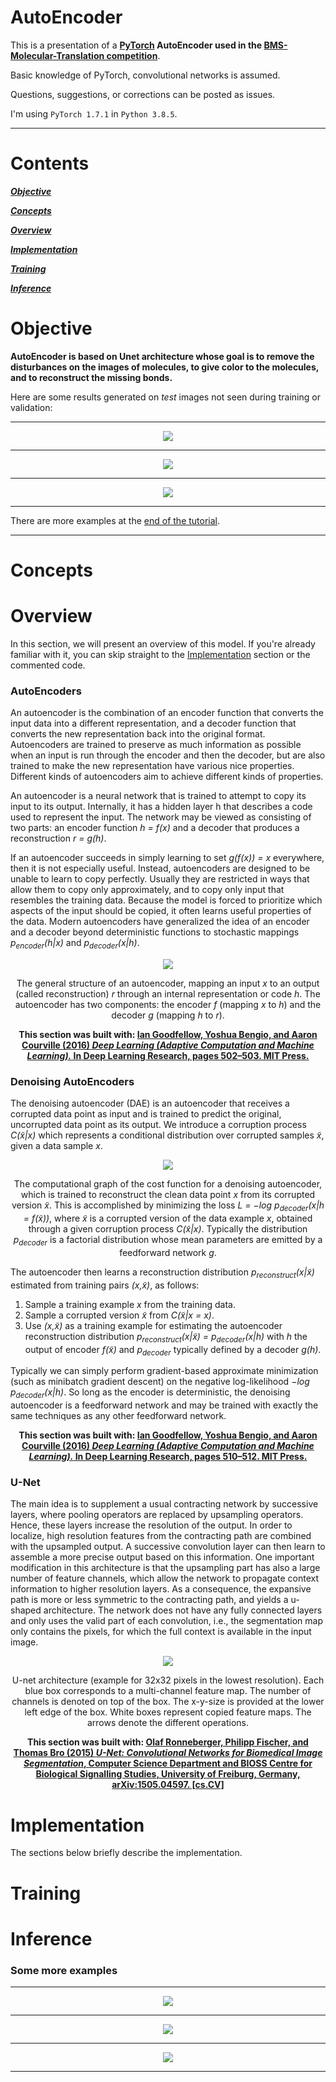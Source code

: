 # AutoEncoder

This is a presentation of a **[PyTorch](https://pytorch.org) AutoEncoder used in the [BMS-Molecular-Translation competition](https://www.kaggle.com/c/bms-molecular-translation)**. 

Basic knowledge of PyTorch, convolutional networks is assumed.

Questions, suggestions, or corrections can be posted as issues.

I'm using `PyTorch 1.7.1` in `Python 3.8.5`.

---

# Contents

[***Objective***](https://github.com/AntoinePlissonneau/MolecularTranslationChallenge/tree/main/AutoEncoder#objective)

[***Concepts***](https://github.com/AntoinePlissonneau/MolecularTranslationChallenge/tree/main/AutoEncoder#concepts)

[***Overview***](https://github.com/AntoinePlissonneau/MolecularTranslationChallenge/tree/main/AutoEncoder#overview)

[***Implementation***](https://github.com/AntoinePlissonneau/MolecularTranslationChallenge/tree/main/AutoEncoder#implementation)

[***Training***](https://github.com/AntoinePlissonneau/MolecularTranslationChallenge/tree/main/AutoEncoder#training)

[***Inference***](https://github.com/AntoinePlissonneau/MolecularTranslationChallenge/tree/main/AutoEncoder#inference)

# Objective

**AutoEncoder is based on Unet architecture whose goal is to remove the disturbances on the images of molecules, to give color to the molecules, and to reconstruct the missing bonds.**

Here are some results generated on _test_ images not seen during training or validation:

---

<p align="center">
  <img src="./img/AE_1.png">
</p>

---

<p align="center">
  <img src="./img/AE_2.png">
</p>

---

<p align="center">
  <img src="./img/AE_3.png">
</p>

---

There are more examples at the [end of the tutorial](https://github.com/AntoinePlissonneau/MolecularTranslationChallenge/tree/main/AutoEncoder#some-more-examples).

---

# Concepts

# Overview

In this section, we will present an overview of this model. If you're already familiar with it, you can skip straight to the [Implementation](https://github.com/AntoinePlissonneau/MolecularTranslationChallenge/tree/main/AutoEncoder#implementation) section or the commented code.

### AutoEncoders

An autoencoder is the combination of an encoder function that converts the input data into a different representation, and a decoder function that converts the new representation back into the original format. Autoencoders are trained to preserve as much information as possible when an input is run through the encoder and then the decoder, but are also trained to make the new representation have various nice properties. Different kinds of autoencoders aim to achieve different kinds of properties.

An autoencoder is a neural network that is trained to attempt to copy its input to its output. Internally, it has a hidden layer h that describes a code used to represent the input. The network may be viewed as consisting of two parts: an encoder function *h = f(x)* and a decoder that produces a reconstruction *r = g(h)*. 

If an autoencoder succeeds in simply learning to set *g(f(x)) = x* everywhere, then it is not especially useful. Instead, autoencoders are designed to be unable to learn to copy perfectly. Usually they are restricted in ways that allow them to copy only approximately, and to copy only input that resembles the training data. Because the model is forced to prioritize which aspects of the input should be copied, it often learns useful properties of the data.
Modern autoencoders have generalized the idea of an encoder and a decoder beyond deterministic functions to stochastic mappings *p<sub>encoder</sub>(h|x)* and *p<sub>decoder</sub>(x|h)*.

<p align="center">
  <img src="./img/archi.png">
  <p align="center">
    The general structure of an autoencoder, mapping an input <i>x</i> to an output (called reconstruction) <i>r</i> through an internal representation or code <i>h</i>. The autoencoder has two components: the encoder <i>f</i> (mapping <i>x</i> to <i>h</i>) and the decoder <i>g</i> (mapping <i>h</i> to <i>r</i>).
  </p>
</p>

<p align="center">
  <b> This section was built with: <a href="https://www.deeplearningbook.org/">Ian Goodfellow, Yoshua Bengio, and Aaron Courville (2016) <i>Deep Learning (Adaptive Computation and Machine Learning).</i> In Deep Learning Research, pages 502–503. MIT Press.</a>
  </b>
</p>

### Denoising AutoEncoders

The denoising autoencoder (DAE) is an autoencoder that receives a corrupted data point as input and is trained to predict the original, uncorrupted data point
as its output. We introduce a corruption process *C(x̃|x)* which represents a conditional distribution over corrupted samples *x̃*, given a data sample *x*. 

<p align="center">
  <img src="./img/archi_1.png">
  <p align="center">
    The computational graph of the cost function for a denoising autoencoder, which is trained to reconstruct the clean data point <i>x</i> from its corrupted version <i>x̃</i>. This is accomplished by minimizing the loss <i>L = −log p<sub>decoder</sub>(x|h = f(x̃))</i>, where <i>x̃</i> is a corrupted version of the data example <i>x</i>, obtained through a given corruption process <i>C(x̃|x)</i>. Typically the distribution <i>p<sub>decoder</sub></i> is a factorial distribution whose mean parameters are emitted by a feedforward network <i>g</i>.
  </p>
</p>

The autoencoder then learns a reconstruction distribution *p<sub>reconstruct</sub>(x|x̃)* estimated from training pairs *(x,x̃)*, as follows:
1. Sample a training example *x* from the training data.
2. Sample a corrupted version *x̃* from *C(x̃|x = x)*.
3. Use *(x,x̃)* as a training example for estimating the autoencoder reconstruction distribution *p<sub>reconstruct</sub>(x|x̃) = p<sub>decoder</sub>(x|h)* with *h* the output of encoder *f(x̃)* and *p<sub>decoder</sub>* typically defined by a decoder *g(h)*.

Typically we can simply perform gradient-based approximate minimization (such as minibatch gradient descent) on the negative log-likelihood *−log p<sub>decoder</sub>(x|h)*. So long as the encoder is deterministic, the denoising autoencoder is a feedforward network and may be trained with exactly the same techniques as any other feedforward network.

<p align="center">
  <b> This section was built with: <a href="https://www.deeplearningbook.org/">Ian Goodfellow, Yoshua Bengio, and Aaron Courville (2016) <i>Deep Learning (Adaptive Computation and Machine Learning).</i> In Deep Learning Research, pages 510–512. MIT Press.</a>
  </b>
</p>

### U-Net

The main idea is to supplement a usual contracting network by successive layers, where pooling operators are replaced by upsampling operators. Hence, these layers increase the resolution of the output. In order to localize, high resolution features from the contracting path are combined with the upsampled output. A successive convolution layer can then learn to assemble a more precise output based on this information. One important modification in this architecture is that the upsampling part has also a large number of feature channels, which allow the network to propagate context information to higher resolution layers. As a consequence, the expansive path is more or less symmetric to the contracting path, and yields a u-shaped architecture. The network does not have any fully connected layers and only uses the valid part of each convolution, i.e., the segmentation map only contains the pixels, for which the full context is available in the input image.

<p align="center">
  <img src="./img/U-Net.png">
  <p align="center">
    U-net architecture (example for 32x32 pixels in the lowest resolution). Each blue box corresponds to a multi-channel feature map. The number of channels is denoted on top of the box. The x-y-size is provided at the lower left edge of the box. White boxes represent copied feature maps. The arrows denote the different operations.
  </p>
</p>

<p align="center">
  <b> This section was built with: <a href="https://arxiv.org/abs/1505.04597">Olaf Ronneberger, Philipp Fischer, and Thomas Bro (2015) <i>U-Net: Convolutional Networks for Biomedical Image Segmentation</i>, Computer Science Department and BIOSS Centre for Biological Signalling Studies, University of Freiburg, Germany, arXiv:1505.04597. [cs.CV]</a>
  </b>
</p>

# Implementation

The sections below briefly describe the implementation.

# Training

# Inference

### Some more examples

---

<p align="center">
  <img src="./img/AE_4.png">
</p>

---

<p align="center">
  <img src="./img/AE_5.png">
</p>

---

<p align="center">
  <img src="./img/AE_6.png">
</p>

---


